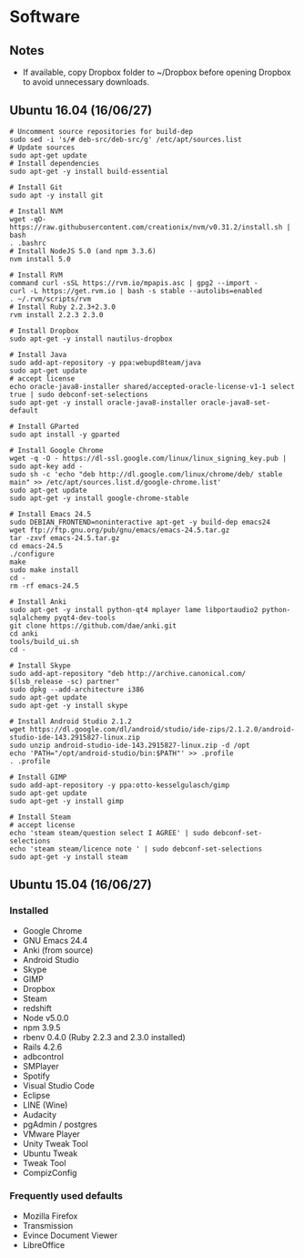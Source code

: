 # Software

## Notes

* If available, copy Dropbox folder to ~/Dropbox before opening Dropbox to avoid unnecessary downloads.

## Ubuntu 16.04 (16/06/27)

```
# Uncomment source repositories for build-dep
sudo sed -i 's/# deb-src/deb-src/g' /etc/apt/sources.list
# Update sources
sudo apt-get update
# Install dependencies
sudo apt-get -y install build-essential
```

```
# Install Git
sudo apt -y install git
```

```
# Install NVM
wget -qO- https://raw.githubusercontent.com/creationix/nvm/v0.31.2/install.sh | bash
. .bashrc
# Install NodeJS 5.0 (and npm 3.3.6)
nvm install 5.0
```

```
# Install RVM
command curl -sSL https://rvm.io/mpapis.asc | gpg2 --import -
curl -L https://get.rvm.io | bash -s stable --autolibs=enabled
. ~/.rvm/scripts/rvm
# Install Ruby 2.2.3+2.3.0
rvm install 2.2.3 2.3.0
```

```
# Install Dropbox
sudo apt-get -y install nautilus-dropbox
```

```
# Install Java
sudo add-apt-repository -y ppa:webupd8team/java
sudo apt-get update
# accept license
echo oracle-java8-installer shared/accepted-oracle-license-v1-1 select true | sudo debconf-set-selections
sudo apt-get -y install oracle-java8-installer oracle-java8-set-default
```

```
# Install GParted
sudo apt install -y gparted
```

```
# Install Google Chrome
wget -q -O - https://dl-ssl.google.com/linux/linux_signing_key.pub | sudo apt-key add -
sudo sh -c 'echo "deb http://dl.google.com/linux/chrome/deb/ stable main" >> /etc/apt/sources.list.d/google-chrome.list'
sudo apt-get update
sudo apt-get -y install google-chrome-stable
```
```
# Install Emacs 24.5
sudo DEBIAN_FRONTEND=noninteractive apt-get -y build-dep emacs24
wget ftp://ftp.gnu.org/pub/gnu/emacs/emacs-24.5.tar.gz
tar -zxvf emacs-24.5.tar.gz
cd emacs-24.5
./configure
make
sudo make install
cd -
rm -rf emacs-24.5
```

```
# Install Anki
sudo apt-get -y install python-qt4 mplayer lame libportaudio2 python-sqlalchemy pyqt4-dev-tools
git clone https://github.com/dae/anki.git
cd anki
tools/build_ui.sh
cd -
```

```
# Install Skype
sudo add-apt-repository "deb http://archive.canonical.com/ $(lsb_release -sc) partner"
sudo dpkg --add-architecture i386
sudo apt-get update
sudo apt-get -y install skype
```

```
# Install Android Studio 2.1.2
wget https://dl.google.com/dl/android/studio/ide-zips/2.1.2.0/android-studio-ide-143.2915827-linux.zip
sudo unzip android-studio-ide-143.2915827-linux.zip -d /opt
echo 'PATH="/opt/android-studio/bin:$PATH"' >> .profile
. .profile
```

```
# Install GIMP
sudo add-apt-repository -y ppa:otto-kesselgulasch/gimp
sudo apt-get update
sudo apt-get -y install gimp
```

```
# Install Steam
# accept license
echo 'steam steam/question select I AGREE' | sudo debconf-set-selections
echo 'steam steam/licence note ' | sudo debconf-set-selections
sudo apt-get -y install steam
```

## Ubuntu 15.04 (16/06/27)

### Installed
* Google Chrome
* GNU Emacs 24.4
* Anki (from source)
* Android Studio
* Skype
* GIMP
* Dropbox
* Steam
* redshift
* Node v5.0.0
* npm 3.9.5
* rbenv 0.4.0 (Ruby 2.2.3 and 2.3.0 installed)
* Rails 4.2.6
* adbcontrol
* SMPlayer
* Spotify
* Visual Studio Code
* Eclipse
* LINE (Wine)
* Audacity
* pgAdmin / postgres
* VMware Player
* Unity Tweak Tool
* Ubuntu Tweak
* Tweak Tool
* CompizConfig

### Frequently used defaults
* Mozilla Firefox
* Transmission
* Evince Document Viewer
* LibreOffice
